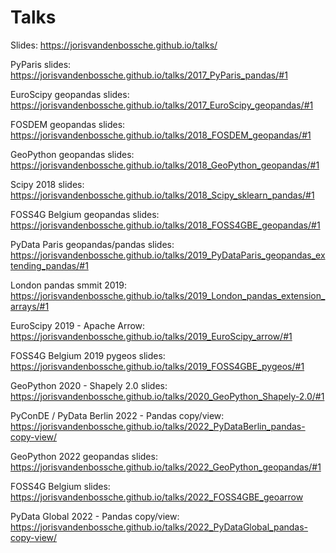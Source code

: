 # Talks

Slides: https://jorisvandenbossche.github.io/talks/

PyParis slides: https://jorisvandenbossche.github.io/talks/2017_PyParis_pandas/#1

EuroScipy geopandas slides: https://jorisvandenbossche.github.io/talks/2017_EuroScipy_geopandas/#1

FOSDEM geopandas slides: https://jorisvandenbossche.github.io/talks/2018_FOSDEM_geopandas/#1

GeoPython geopandas slides: https://jorisvandenbossche.github.io/talks/2018_GeoPython_geopandas/#1

Scipy 2018 slides: https://jorisvandenbossche.github.io/talks/2018_Scipy_sklearn_pandas/#1

FOSS4G Belgium geopandas slides: https://jorisvandenbossche.github.io/talks/2018_FOSS4GBE_geopandas/#1

PyData Paris geopandas/pandas slides: https://jorisvandenbossche.github.io/talks/2019_PyDataParis_geopandas_extending_pandas/#1

London pandas smmit 2019: https://jorisvandenbossche.github.io/talks/2019_London_pandas_extension_arrays/#1

EuroScipy 2019 - Apache Arrow: https://jorisvandenbossche.github.io/talks/2019_EuroScipy_arrow/#1

FOSS4G Belgium 2019 pygeos slides: https://jorisvandenbossche.github.io/talks/2019_FOSS4GBE_pygeos/#1

GeoPython 2020 - Shapely 2.0 slides: https://jorisvandenbossche.github.io/talks/2020_GeoPython_Shapely-2.0/#1

PyConDE / PyData Berlin 2022 - Pandas copy/view: https://jorisvandenbossche.github.io/talks/2022_PyDataBerlin_pandas-copy-view/

GeoPython 2022 geopandas slides: https://jorisvandenbossche.github.io/talks/2022_GeoPython_geopandas/#1

FOSS4G Belgium slides: https://jorisvandenbossche.github.io/talks/2022_FOSS4GBE_geoarrow

PyData Global 2022 - Pandas copy/view: https://jorisvandenbossche.github.io/talks/2022_PyDataGlobal_pandas-copy-view/
